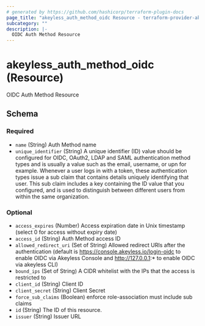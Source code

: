 ```yaml
---
# generated by https://github.com/hashicorp/terraform-plugin-docs
page_title: "akeyless_auth_method_oidc Resource - terraform-provider-akeyless"
subcategory: ""
description: |-
  OIDC Auth Method Resource
---
```


# akeyless_auth_method_oidc (Resource)

OIDC Auth Method Resource



<!-- schema generated by tfplugindocs -->
## Schema

### Required

- `name` (String) Auth Method name
- `unique_identifier` (String) A unique identifier (ID) value should be configured for OIDC, OAuth2, LDAP and SAML authentication method types and is usually a value such as the email, username, or upn for example. Whenever a user logs in with a token, these authentication types issue a sub claim that contains details uniquely identifying that user. This sub claim includes a key containing the ID value that you configured, and is used to distinguish between different users from within the same organization.

### Optional

- `access_expires` (Number) Access expiration date in Unix timestamp (select 0 for access without expiry date)
- `access_id` (String) Auth Method access ID
- `allowed_redirect_uri` (Set of String) Allowed redirect URIs after the authentication (default is https://console.akeyless.io/login-oidc to enable OIDC via Akeyless Console and  http://127.0.0.1:* to enable OIDC via akeyless CLI)
- `bound_ips` (Set of String) A CIDR whitelist with the IPs that the access is restricted to
- `client_id` (String) Client ID
- `client_secret` (String) Client Secret
- `force_sub_claims` (Boolean) enforce role-association must include sub claims
- `id` (String) The ID of this resource.
- `issuer` (String) Issuer URL


